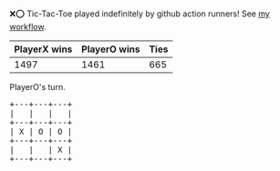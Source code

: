 :x::o: Tic-Tac-Toe played indefinitely by github action runners! See [my workflow](.github/workflows/play.yaml).

|PlayerX wins|PlayerO wins|Ties|
|-|-|-|
|1497|1461|665|

PlayerO's turn.

<pre>
+---+---+---+
|   |   |   |
+---+---+---+
| X | O | O |
+---+---+---+
|   |   | X |
+---+---+---+
</pre>